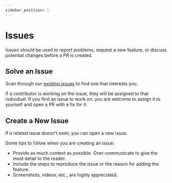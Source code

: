 ```yaml
---
sidebar_position: 1
---
```


# Issues

Issues should be used to report problems, request a new feature, or discuss potential changes before a PR is created.

## Solve an Issue

Scan through our [existing issues](https://github.com/scaffold-eth/scaffold-eth-2/issues) to find one that interests you.

If a contributor is working on the issue, they will be assigned to that individual. If you find an issue to work on, you are welcome to assign it to yourself and open a PR with a fix for it.

## Create a New Issue

If a related issue doesn't exist, you can open a new issue.

Some tips to follow when you are creating an issue:

- Provide as much context as possible. Over-communicate to give the most detail to the reader.
- Include the steps to reproduce the issue or the reason for adding the feature.
- Screenshots, videos, etc., are highly appreciated.